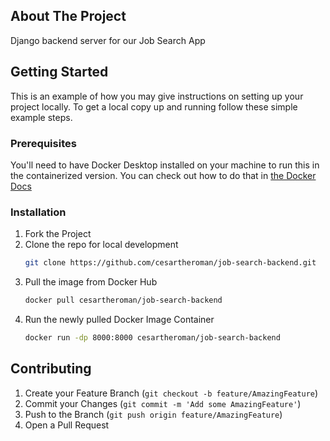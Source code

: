 ## About The Project

Django backend server for our Job Search App

## Getting Started

This is an example of how you may give instructions on setting up your project locally.
To get a local copy up and running follow these simple example steps.

### Prerequisites

You'll need to have Docker Desktop installed on your machine to run this in the containerized version. You can check out how to do that in [the Docker Docs](https://docs.docker.com/get-docker/)

### Installation

1. Fork the Project
2. Clone the repo for local development
   ```sh
   git clone https://github.com/cesartheroman/job-search-backend.git
   ```
3. Pull the image from Docker Hub
   ```sh
   docker pull cesartheroman/job-search-backend
   ```
4. Run the newly pulled Docker Image Container
   ```sh
   docker run -dp 8000:8000 cesartheroman/job-search-backend
   ```
   
## Contributing

1. Create your Feature Branch (`git checkout -b feature/AmazingFeature`)
2. Commit your Changes (`git commit -m 'Add some AmazingFeature'`)
3. Push to the Branch (`git push origin feature/AmazingFeature`)
4. Open a Pull Request
